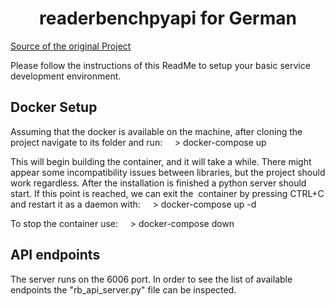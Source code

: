 
<h1 align="center">readerbenchpyapi for German</h1>



[Source of the original Project](https://git.readerbench.com/ReaderBench/readerbenchpyapi)

Please follow the instructions of this ReadMe to setup your basic service development environment.  

## Docker Setup

Assuming that the docker is available on the machine, after cloning the project navigate to its folder and run:
    > docker-compose up

This will begin building the container, and it will take a while. There might appear some incompatibility issues
between libraries, but the project should work regardless.
After the installation is finished a python server should start. If this point is reached, we can exit the 
container by pressing CTRL+C and restart it as a daemon with:
    > docker-compose up -d

To stop the container use:
    > docker-compose down


## API endpoints

The server runs on the 6006 port. In order to see the list of available endpoints the "rb_api_server.py" file can
be inspected.

